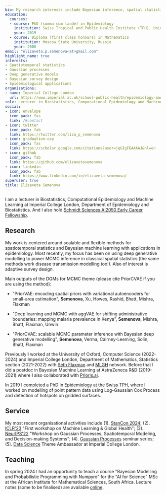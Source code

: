 ```yaml
---
bio: My research interests include Bayesian inference, spatial statistics and epidemiology.
education:
  courses:
  - course: PhD (summa cum laude) in Epidemiology 
    institution: Swiss Tropical and Public Health Institute (TPH), University of Basel, Switzerland
    year: 2019
  - course: Diploma (first class honours) in Mathematics
    institution: Moscow State University, Russia
    year: 2008
email: "elizaveta.p.semenova<at>gmail.com"
highlight_name: true
interests:
- Spatiotemporal statistics
- Gaussian processes
- Deep generative models
- Bayesian survey design
- Epidemiological applications
organizations:
- name: Imperial College London
  url: https://www.imperial.ac.uk/school-public-health/epidemiology-and-biostatistics/
role: Lecturer in Biostatistics, Computational Epidemiology and Machine Learning
social:
- icon: envelope
  icon_pack: fas
  link: /#contact
- icon: twitter
  icon_pack: fab
  link: https://twitter.com/liza_p_semenova
- icon: graduation-cap
  icon_pack: fas
  link: https://scholar.google.com/citations?user=jqGIgFEAAAAJ&hl=en
- icon: github
  icon_pack: fab
  link: https://github.com/elizavetasemenova
- icon: linkedin
  icon_pack: fab
  link: https://www.linkedin.com/in/elizaveta-semenova/
superuser: true
title: Elizaveta Semenova
---
```


I am a lecturer in Biostatistics, Computational Epidemiology and Machine Learning at Imperial College London, Department of Epidemiology and Biostatistics. And I also hold [Schmidt Sciences AI2050 Early Career Fellowship](https://ai2050.schmidtsciences.org/fellow/elizaveta-semenova/). 

## Research 

My work is centered around scalable and flexible methods for spatiotemporal statistics and Bayesian machine learning with applications in epidemiology. Most recently, my focus has been on using deep generative modelling to power MCMC inference in classical spatial statistics (the same methods work disease transmission modelling too!). Also of interest is adaptive survey design. 

Main outputs of the DGMs for MCMC theme (please cite PriorCVAE if you are using the method):

- "PriorVAE: encoding spatial priors with variational autoencoders for small-area estimation", **Semenova**, Xu, Howes, Rashid, Bhatt, Mishra, Flaxman

- "Deep learning and MCMC with aggVAE for shifting administrative boundaries: mapping malaria prevalence in Kenya", **Semenova**, Mishra, Bhatt, Flaxman, Unwin

- "PriorCVAE: scalable MCMC parameter inference with Bayesian deep generative modelling", **Semenova**, Verma, Cairney-Leeming, Solin, Bhatt, Flaxman

Previously I worked at the University of Oxford, Computer Science (2022-2024) and Imperial College London, Department of Mathematics, Statistics section (2021-2022) with [Seth Flaxman](https://www.cs.ox.ac.uk/people/seth.flaxman/) and [MLGH](mlgh.net/people) network. Before that I did a postdoc in Bayesian Machine Learning at AstraZeneca R&D (2019-2021) where I also collaborated with [Prioris.ai](https://prioris.ai/). 

<!---My research at AstraZeneca was dedicated to toxicity prediction and concentration-response curve fitting of large molecules using changepoint Gaussian Processes. ---> 
In 2019 I completed a PhD in Epidemiology at the [Swiss TPH](https://www.swisstph.ch/en/), where I worked on modelling of point pattern data using Log-Gaussian Cox Process and detection of hotspots on gridded surfaces. 

<!---I am also passionate about community building, diversity and inclusion. I have initiated and participated in a number of outreach activities, creating equitable access and opportunities in education, research and technology. --->

## Service
My most recent organisational activities include (1). [StanCon 2024](https://mc-stan.org/events/stancon2024/); (2). [ICLR'23](https://iclr.cc/Conferences/2023/CallForWorkshops) "First workshop on Machine Learning & Global Health"; (3). [NeurIPS'22](https://gp-seminar-series.github.io/neurips-2022/) "Workshop on Gaussian Processes, Spatiotemporal Modeling, and Decision-making Systems"; (4). [Gaussian Processes](https://gp-seminar-series.github.io/) seminar series; (5). [Data Science](https://www.imperial.ac.uk/natural-sciences/research/data-science/) Theme Ambassador at Imperial College London.

## Teaching
In spring 2024 I had an opportunity to teach a course "Bayesian Modelling and Probabilistic Programming with Numpyro" for the "AI for Science" MSc at the African Institute for Mathematical Sciences, South Africa. Lecture notes (some to be finalised) are available [online](https://elizavetasemenova.github.io/prob-epi). 


<!---{{< icon name="download" pack="fas" >}} Download my [resumé](uploads/resume.pdf).--->

<!---For more about my work, see the list of my recent [publications](publication) and [talks](event). --->


